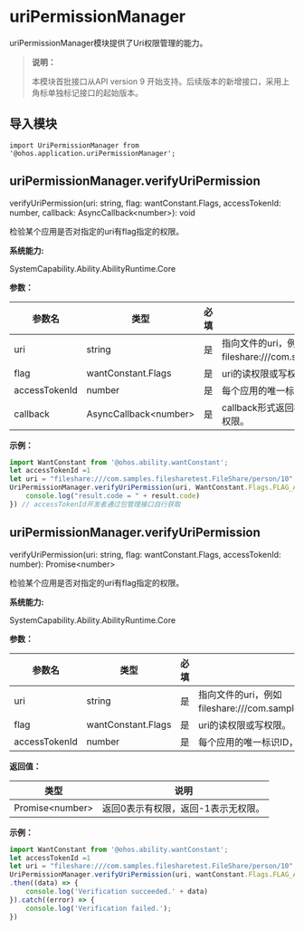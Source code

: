 # uriPermissionManager

uriPermissionManager模块提供了Uri权限管理的能力。

> **说明：**
> 
> 本模块首批接口从API version 9 开始支持。后续版本的新增接口，采用上角标单独标记接口的起始版本。


## 导入模块

  
```
import UriPermissionManager from '@ohos.application.uriPermissionManager';
```


## uriPermissionManager.verifyUriPermission

verifyUriPermission(uri: string, flag: wantConstant.Flags, accessTokenId: number, callback: AsyncCallback&lt;number&gt;): void

检验某个应用是否对指定的uri有flag指定的权限。

**系统能力:**

SystemCapability.Ability.AbilityRuntime.Core

**参数：**

  | 参数名 | 类型 | 必填 | 说明 | 
  | -------- | -------- | -------- | -------- |
  | uri | string | 是 | 指向文件的uri，例如fileshare:///com.samples.filesharetest.FileShare/person/10。 | 
  | flag | wantConstant.Flags | 是 | uri的读权限或写权限。 | 
  | accessTokenId | number | 是 | 每个应用的唯一标识ID，开发者通过包管理接口自行获取。 | 
  | callback | AsyncCallback&lt;number&gt; | 是 | callback形式返回检验结果，返回0表示有权限，返回-1表示无权限。 | 

**示例：**
    
  ```js
  import WantConstant from '@ohos.ability.wantConstant';
  let accessTokenId =1
  let uri = "fileshare:///com.samples.filesharetest.FileShare/person/10"
  UriPermissionManager.verifyUriPermission(uri, WantConstant.Flags.FLAG_AUTH_READ_URI_PERMISSION, accessTokenId, (result) => {
      console.log("result.code = " + result.code)
  }) // accessTokenId开发者通过包管理接口自行获取
  ```


## uriPermissionManager.verifyUriPermission

verifyUriPermission(uri: string, flag: wantConstant.Flags, accessTokenId: number): Promise&lt;number&gt;

检验某个应用是否对指定的uri有flag指定的权限。

**系统能力:**

SystemCapability.Ability.AbilityRuntime.Core

**参数：**

  | 参数名 | 类型 | 必填 | 说明 | 
  | -------- | -------- | -------- | -------- |
  | uri | string | 是 | 指向文件的uri，例如fileshare:///com.samples.filesharetest.FileShare/person/10。 | 
  | flag | wantConstant.Flags | 是 | uri的读权限或写权限。 | 
  | accessTokenId | number | 是 | 每个应用的唯一标识ID，开发者通过包管理接口自行获取。 | 

**返回值：**

  | 类型 | 说明 | 
  | -------- | -------- |
  | Promise&lt;number&gt; | 返回0表示有权限，返回-1表示无权限。 | 

**示例：**
    
  ```js
  import WantConstant from '@ohos.ability.wantConstant';
  let accessTokenId =1
  let uri = "fileshare:///com.samples.filesharetest.FileShare/person/10"
  UriPermissionManager.verifyUriPermission(uri, wantConstant.Flags.FLAG_AUTH_READ_URI_PERMISSION, accessTokenId)
  .then((data) => {
      console.log('Verification succeeded.' + data)
  }).catch((error) => {
      console.log('Verification failed.');
  })
  ```

